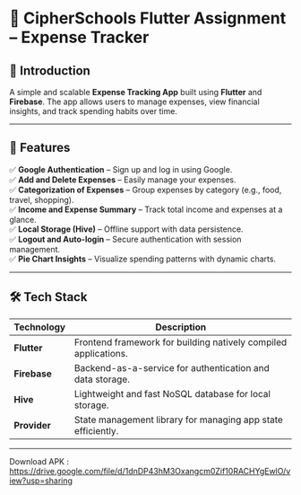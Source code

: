 # 🚀 CipherSchools Flutter Assignment – Expense Tracker  

## 🌟 Introduction  
A simple and scalable **Expense Tracking App** built using **Flutter** and **Firebase**. The app allows users to manage expenses, view financial insights, and track spending habits over time.  

---

## 🚀 Features  
✅ **Google Authentication** – Sign up and log in using Google.  
✅ **Add and Delete Expenses** – Easily manage your expenses.  
✅ **Categorization of Expenses** – Group expenses by category (e.g., food, travel, shopping).  
✅ **Income and Expense Summary** – Track total income and expenses at a glance.  
✅ **Local Storage (Hive)** – Offline support with data persistence.  
✅ **Logout and Auto-login** – Secure authentication with session management.  
✅ **Pie Chart Insights** – Visualize spending patterns with dynamic charts.  

---

## 🛠️ Tech Stack  
| Technology | Description |
|-----------|-------------|
| **Flutter** | Frontend framework for building natively compiled applications. |
| **Firebase** | Backend-as-a-service for authentication and data storage. |
| **Hive** | Lightweight and fast NoSQL database for local storage. |
| **Provider** | State management library for managing app state efficiently. |  

---

Download APK : https://drive.google.com/file/d/1dnDP43hM3Oxangcm0Zif10RACHYgEwlO/view?usp=sharing